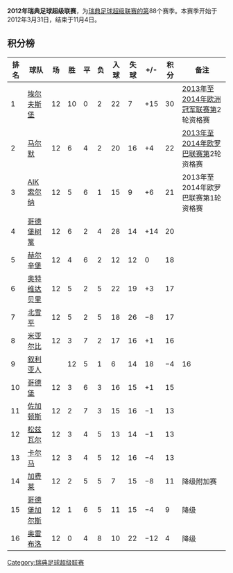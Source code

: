 **2012年瑞典足球超级联赛**，为[瑞典足球超级联赛的第](../Page/瑞典足球超级联赛.md "wikilink")88个赛季。本赛季开始于2012年3月31日，结束于11月4日。

## 积分榜

| 排名 | 球队                                                             | 场   | 胜  | 平 | 负 | 入球 | 失球 | \+/- | 积分 | 备注                                                                                    |
| -- | -------------------------------------------------------------- | --- | -- | - | - | -- | -- | ---- | -- | ------------------------------------------------------------------------------------- |
| 1  | [埃尔夫斯堡](https://zh.wikipedia.org/wiki/IF埃尔夫斯堡 "wikilink")      | 12  | 10 | 0 | 2 | 22 | 7  | \+15 | 30 | [2013年至2014年欧洲冠军联赛第](https://zh.wikipedia.org/wiki/2013年至2014年欧洲冠军联赛 "wikilink")2轮资格赛 |
| 2  | [马尔默](https://zh.wikipedia.org/wiki/马尔默足球俱乐部 "wikilink")       | 12  | 6  | 4 | 2 | 20 | 16 | \+4  | 22 | [2013年至2014年欧罗巴联赛第](https://zh.wikipedia.org/wiki/2013年至2014年欧罗巴联赛 "wikilink")2轮资格赛   |
| 3  | [AIK索尔纳](https://zh.wikipedia.org/wiki/AIK索尔纳 "wikilink")      | 12  | 5  | 6 | 1 | 15 | 9  | \+6  | 21 | 2013年至2014年欧罗巴联赛第1轮资格赛                                                                |
| 4  | [哥德堡树篱](https://zh.wikipedia.org/wiki/哥德堡树篱 "wikilink")        | 12  | 6  | 2 | 4 | 28 | 14 | \+14 | 20 |                                                                                       |
| 5  | [赫尔辛堡](https://zh.wikipedia.org/wiki/赫尔辛堡足球俱乐部 "wikilink")     | 12  | 4  | 6 | 2 | 12 | 12 | 0    | 18 |                                                                                       |
| 6  | [奥特维达贝里](https://zh.wikipedia.org/wiki/奥特维达贝里足球俱乐部 "wikilink") | 12  | 5  | 2 | 5 | 22 | 19 | \+3  | 17 |                                                                                       |
| 7  | [北雪平](https://zh.wikipedia.org/wiki/北雪平足球俱乐部 "wikilink")       | 12  | 5  | 2 | 5 | 18 | 26 | −8   | 17 |                                                                                       |
| 8  | [米亚尔比](https://zh.wikipedia.org/wiki/米亚尔比足球俱乐部 "wikilink")     | 12  | 3  | 7 | 2 | 17 | 16 | \+1  | 16 |                                                                                       |
| 9  | [叙利亚人](https://zh.wikipedia.org/wiki/叙利亚人足球俱乐部 "wikilink")     | |12 | 5  | 1 | 6 | 14 | 18 | −4   | 16 |                                                                                       |
| 10 | [哥德堡](https://zh.wikipedia.org/wiki/哥德堡体育俱乐部 "wikilink")       | 12  | 3  | 6 | 3 | 16 | 15 | \+1  | 15 |                                                                                       |
| 11 | [佐加顿斯](https://zh.wikipedia.org/wiki/佐加顿斯足球俱乐部 "wikilink")     | 12  | 2  | 7 | 3 | 15 | 16 | −1   | 13 |                                                                                       |
| 12 | [松兹瓦尔](https://zh.wikipedia.org/wiki/松兹瓦尔足球俱乐部 "wikilink")     | 12  | 3  | 4 | 5 | 13 | 14 | −1   | 13 |                                                                                       |
| 13 | [卡尔马](https://zh.wikipedia.org/wiki/卡尔马足球俱乐部 "wikilink")       | 12  | 3  | 4 | 5 | 12 | 16 | −4   | 13 |                                                                                       |
| 14 | [加费莱](https://zh.wikipedia.org/wiki/加费莱 "wikilink")            | 12  | 2  | 5 | 5 | 7  | 15 | −8   | 11 | 降级附加赛                                                                                 |
| 15 | [哥德堡加尔斯](https://zh.wikipedia.org/wiki/哥德堡加尔斯 "wikilink")      | 12  | 1  | 6 | 5 | 11 | 15 | −4   | 9  | 降级                                                                                    |
| 16 | [奥雷布洛](https://zh.wikipedia.org/wiki/奥雷布洛体育俱乐部 "wikilink")     | 12  | 0  | 4 | 8 | 10 | 22 | −12  | 4  | 降级                                                                                    |

[Category:瑞典足球超级联赛](https://zh.wikipedia.org/wiki/Category:瑞典足球超级联赛 "wikilink")